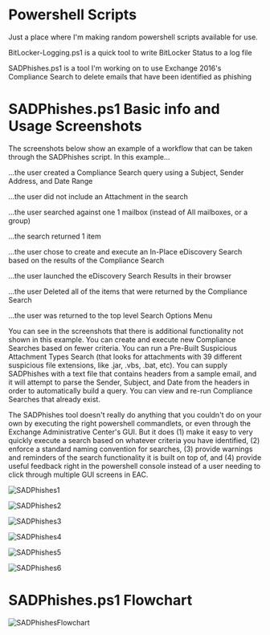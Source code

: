 # Powershell Scripts
Just a place where I'm making random powershell scripts available for use.

BitLocker-Logging.ps1 is a quick tool to write BitLocker Status to a log file

SADPhishes.ps1 is a tool I'm working on to use Exchange 2016's Compliance Search to delete emails that have been identified as phishing



# SADPhishes.ps1 Basic info and Usage Screenshots
The screenshots below show an example of a workflow that can be taken through the SADPhishes script.  In this example...

...the user created a Compliance Search query using a Subject, Sender Address, and Date Range

...the user did not include an Attachment in the search

...the user searched against one 1 mailbox (instead of All mailboxes, or a group)

...the search returned 1 item

...the user chose to create and execute an In-Place eDiscovery Search based on the results of the Compliance Search

...the user launched the eDiscovery Search Results in their browser

...the user Deleted all of the items that were returned by the Compliance Search

...the user was returned to the top level Search Options Menu

You can see in the screenshots that there is additional functionality not shown in this example.  You can create and execute new Compliance Searches based on fewer criteria.  You can run a Pre-Built Suspicious Attachment Types Search (that looks for attachments with 39 different suspicious file extensions, like .jar, .vbs, .bat, etc).  You can supply SADPhishes with a text file that contains headers from a sample email, and it will attempt to parse the Sender, Subject, and Date from the headers in order to automatically build a query.  You can view and re-run Compliance Searches that already exist.

The SADPhishes tool doesn't really do anything that you couldn't do on your own by executing the right powershell commandlets, or even through the Exchange Administrative Center's GUI.  But it does (1) make it easy to very quickly execute a search based on whatever criteria you have identified, (2) enforce a standard naming convention for searches, (3) provide warnings and reminders of the search functionality it is built on top of, and (4) provide useful feedback right in the powershell console instead of a user needing to click through multiple GUI screens in EAC.

![SADPhishes1](/SADPhishes%20Screenshots/SADPhishes1.png)

![SADPhishes2](/SADPhishes%20Screenshots/SADPhishes2.png)

![SADPhishes3](/SADPhishes%20Screenshots/SADPhishes3.png)

![SADPhishes4](/SADPhishes%20Screenshots/SADPhishes4.png)

![SADPhishes5](/SADPhishes%20Screenshots/SADPhishes5.png)

![SADPhishes6](/SADPhishes%20Screenshots/SADPhishes6.png)

# SADPhishes.ps1 Flowchart
![SADPhishesFlowchart](/SADPhishes%20Screenshots/SADPhishesFlowchart.jpg)
